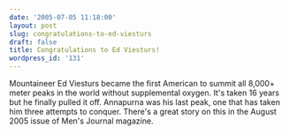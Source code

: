 ```yaml
---
date: '2005-07-05 11:18:00'
layout: post
slug: congratulations-to-ed-viesturs
draft: false
title: Congratulations to Ed Viesturs!
wordpress_id: '131'
---
```


Mountaineer Ed Viesturs became the first American to summit all 8,000+ meter peaks in the world without supplemental oxygen. It's taken 16 years but he finally pulled it off. Annapurna was his last peak, one that has taken him three attempts to conquer. There's a great story on this in the August 2005 issue of Men's Journal magazine.



